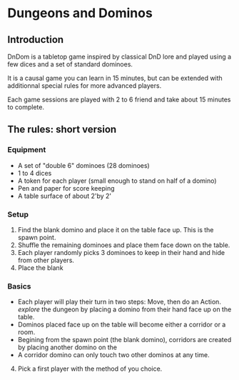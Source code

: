 Dungeons and Dominos
====================

Introduction
------------

DnDom is a tabletop game inspired by classical DnD lore and played using a few dices and a set of standard dominoes.

It is a causal game you can learn in 15 minutes, but can be extended with additionnal special rules for more advanced players.

Each game sessions are played with 2 to 6 friend and take about 15 minutes to complete.

The rules: short version
------------------------

### Equipment

- A set of "double 6" dominoes (28 dominoes)
- 1 to 4 dices
- A token for each player (small enough to stand on half of a domino)
- Pen and paper for score keeping
- A table surface of about 2'by 2'

### Setup


1. Find the blank domino and place it on the table face up. This is the spawn point.
2. Shuffle the remaining dominoes and place them face down on the table.
3. Each player randomly picks 3 dominoes to keep in their hand and hide from other players.
4. Place the blank

### Basics

- Each player will play their turn in two steps: Move, then do an Action.
*explore* the dungeon by placing a domino from their hand face up on the table.
- Dominos placed face up on the table will become either a corridor or a room.
- Begining from the spawn point (the blank domino), corridors are created by placing another domino on the
- A corridor domino can only touch two other dominos at any time.

4. Pick a first player with the method of you choice.










